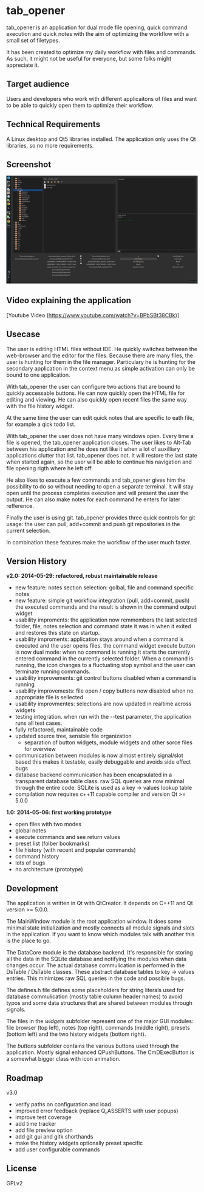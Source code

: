 tab\_opener
===========

tab\_opener is an application for dual mode file opening, quick command
execution and quick notes with the aim of optimizing the workflow with a small
set of filetypes.

It has been created to optimize my daily workflow with files and commands.
As such, it might not be useful for everyone, but some folks might appreciate
it.

Target audience
---------------

Users and developers who work with different applicaitons of files and want to
be able to quickly open them to optimize their workflow.


Technical Requirements
----------------------

A Linux desktop and Qt5 libraries installed. The application only uses the Qt
libraries, so no more requirements.


Screenshot
----------

![Alt text](/snapshot1.jpg?raw=true "Optional Title")



Video explaining the application
--------------------------------

[Youtube Video (https://www.youtube.com/watch?v=BPbSBt38CBk)]


Usecase
-------

The user is editing HTML files without IDE. He quickly switches between the
web-browser and the editor for the files. Because there are many files, the user
is hunting for them in the file manager. Particulary he is hunting for the
secondary application in the context menu as simple activation can only be bound
to one application.

With tab\_opener the user can configure two actions that are bound to quickly
accessable buttons. He can now quickly open the HTML file for editing and
viewing. He can also quickly open recent files the same way with the file
history widget.

At the same time the user can edit quick notes that are specific to eath file,
for example a qick todo list.

With tab\_opener the user does not have many windows open. Every time a file
is opened, the tab\_opener application closes. The user likes to Alt-Tab between
his application and he does not like it when a lot of auxilliary applications
clutter that list. tab\_opener does not. It will restore the last state when
started again, so the user will be able to continue his navigation and file
opening rigth where he left off.

He also likes to execute a few commands and tab\_opener gives him the
possibility to do so without needing to open a separate terminal. It will stay
open until the process completes execution and will present the user the output.
He can also make notes for each command he enters for later refference.

Finally the user is using git. tab\_opener provides three quick controls for
git usage: the user can pull, add+commit and push git repositories in the
current selection.

In combination these features make the workflow of the user much faster.


Version History
---------------

__v2.0: 2014-05-29: refactored, robust maintainable release__

- new feature: notes section selection: golbal, file and command specific notes
- new feature: simple git workflow integration (pull, add+commit, push)
  the executed commands and the result is shown in the command output widget
- usability improments: the application now remmembers the last selected folder,
  file, notes selection and command state it was in when it exited and restores
  this state on startup.
- usability improments: application stays around when a command is executed
  and the user opens files. the command widget execute button is now dual
  mode: when no command is running it starts the currently entered command
  in the currently selected folder. When a command is running, the icon
  changes to a fluctuating stop symbol and the user can terminate running
  commands.
- usability improvements: git control buttons disabled when a command is running
- usability improvemests: file open / copy buttons now disabled when no
  appropriate file is sellected
- usability improvmentes: selections are now updated in realtime across
  widgets
- testing integration. when run with the --test parameter, the application
  runs all test cases.
- fully refactored, maintainable code
- updated source tree, sensible file organization
  - separation of button widgets, module widgets and other sorce files for
	overview
- communication between modules is now almost entirely signal/slot based
  this makes it testable, easily debuggable and avoids side effect bugs
- database backend communication has been encapsulated in a transparent
  database table class. raw SQL queries are now minimal through the entire
  code. SQLite is used as a key -> values lookup table
- compilation now requires c++11 capable compiler and version Qt >= 5.0.0


__1.0: 2014-05-06: first working prototype__

- open files with two modes
- global notes
- execute commands and see return values
- preset list (folber bookmarks)
- file history (with recent and popular commands)
- command history
- lots of bugs
- no architecture (prototype)


Development
-----------

The application is written in Qt with QtCreator.
It depends on C++11 and Qt version >= 5.0.0.

The MainWindow module is the root application window. It does some minimal
state initialization and mostly connects all module signals and slots in the
application. If you want to know which modules talk with another this is the
place to go.

The DataCore module is the database backend. It's responsible for storing all
the data in the SQLite database and notifying the modules when data changes
occur. The actual database commulication is performed in the DsTable / DsTable
classes. These abstract database tables to key -> values entries. This minimizes
raw SQL queries in the code and possible bugs.

The defines.h file defines some placeholders for string literals used for
database commulication (mostly table culumn header names) to avoid typos and
some data structures that are shared between modules through signals.

The files in the *widgets* subfolder represent one of the major GUI modules:
file browser (top left), notes (top right), commands (middle right), presets
(bottom left) and the two history widgets (bottom right).

The *buttons* subfolder contains the various buttons used through the
application. Mostly signal enhanced QPushButtons. The CmDExecButton is a
somewhat bigger class with icon animation.


Roadmap
-------

v3.0

* verify paths on configuration and load
* improved error feedback (replace Q\_ASSERTS with user popups)
* improve test coverage
* add time tracker
* add file preview option
* add git gui and gitk shorthands
* make the history widgets optionally preset specific
* add user configurable commands


License
-------

GPLv2

